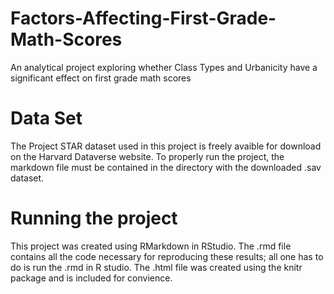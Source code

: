 # Factors-Affecting-First-Grade-Math-Scores
An analytical project exploring whether Class Types and Urbanicity have a significant effect on first grade math scores


# Data Set
The Project STAR dataset used in this project is freely avaible for download on the Harvard Dataverse website. To properly run the project, the markdown file must be contained in the directory with the downloaded .sav dataset. 

# Running the project
This project was created using RMarkdown in RStudio. The .rmd file contains all the code necessary for reproducing these results; all one has to do is run the .rmd in R studio. The .html file was created using the knitr package and is included for convience. 
